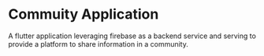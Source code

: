 # Commuity Application
A flutter application leveraging firebase as a backend service and serving to provide a platform to share information in a community.

